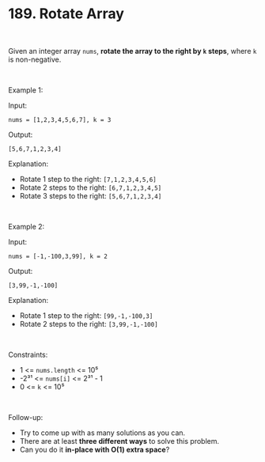 # 189. Rotate Array

<br>  

Given an integer array `nums`, **rotate the array to the right by `k` steps**, where `k` is non-negative.

<br>  

Example 1:

Input:

```
nums = [1,2,3,4,5,6,7], k = 3
```

Output:

```
[5,6,7,1,2,3,4]
```

Explanation:

* Rotate 1 step to the right: `[7,1,2,3,4,5,6]`
* Rotate 2 steps to the right: `[6,7,1,2,3,4,5]`
* Rotate 3 steps to the right: `[5,6,7,1,2,3,4]`

<br>  

Example 2:

Input:

```
nums = [-1,-100,3,99], k = 2
```

Output:

```
[3,99,-1,-100]
```

Explanation:

* Rotate 1 step to the right: `[99,-1,-100,3]`
* Rotate 2 steps to the right: `[3,99,-1,-100]`

<br>  

Constraints:

* 1 <= `nums.length` <= 10⁵
* -2³¹ <= `nums[i]` <= 2³¹ - 1
* 0 <= `k` <= 10⁵

<br>  

Follow-up:

* Try to come up with as many solutions as you can.
* There are at least **three different ways** to solve this problem.
* Can you do it **in-place with O(1) extra space**?